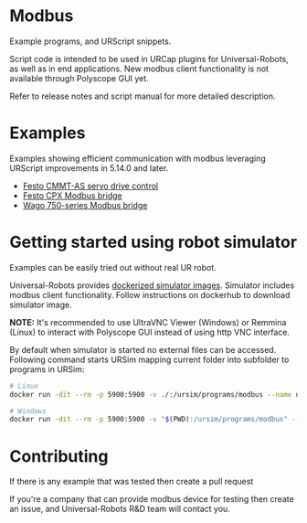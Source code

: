 # Modbus
Example programs, and URScript snippets. 

Script code is intended to be used in URCap plugins for Universal-Robots, as well as in end applications.
New modbus client functionality is not available through Polyscope GUI yet.

Refer to release notes and script manual for more detailed description.

# Examples

Examples showing efficient communication with modbus leveraging URScript improvements in 5.14.0 and later.
- [Festo CMMT-AS servo drive control](festo-cmmt-as)
- [Festo CPX Modbus bridge](festo-cpx)
- [Wago 750-series Modbus bridge](wago-750)

# Getting started using robot simulator
Examples can be easily tried out without real UR robot.

Universal-Robots provides [dockerized simulator images](https://hub.docker.com/r/universalrobots/ursim_e-series).
Simulator includes modbus client functionality. Follow instructions on dockerhub to download simulator image.

**NOTE:** It's recommended to use UltraVNC Viewer (Windows) or Remmina (Linux) to interact with Polyscope GUI instead of using http VNC interface.

By default when simulator is started no external files can be accessed. Following command starts URSim mapping current folder into subfolder to programs in URSim:

```bash
# Linux
docker run -dit --rm -p 5900:5900 -v ./:/ursim/programs/modbus --name ursim universalrobots/ursim_e-series

# Windows
docker run -dit --rm -p 5900:5900 -v "$(PWD):/ursim/programs/modbus" --name ursim universalrobots/ursim_e-series
```

# Contributing

If there is any example that was tested then create a pull request

If you're a company that can  provide modbus device for testing then create an issue, and Universal-Robots R&D team will contact you.